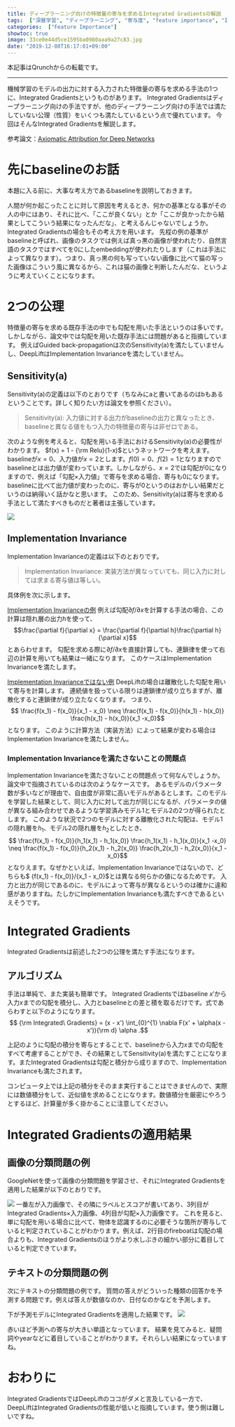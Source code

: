 ```yaml
---
title: ディープラーニング向けの特徴量の寄与を求めるIntegrated Gradientsの解説
tags:  ["深層学習", "ディープラーニング", "寄与度", "feature importance", "Integrated Gradients"]
categories:  ["Feature Importance"]
showtoc: true
image: 33ce0e44d5ce1595ba0980aaa9a27c83.jpg
date: "2019-12-08T16:17:01+09:00"
---
```

本記事はQrunchからの転載です。
___

機械学習のモデルの出力に対する入力された特徴量の寄与を求める手法の1つに、Integrated Gradientsというものがあります。
Integrated Gradientsはディープラーニング向けの手法ですが、他のディープラーニング向けの手法では満たしていない公理（性質）をいくつも満たしているという点で優れています。
今回はそんなIntegrated Gradientsを解説します。

参考論文：[Axiomatic Attribution for Deep Networks](https://arxiv.org/abs/1703.01365)

# 先にbaselineのお話
本題に入る前に、大事な考え方であるbaselineを説明しておきます。

人間が何か起こったことに対して原因を考えるとき、何かの基準となる事がその人の中にはあり、それに比べ、「ここが良くない」とか「ここが良かったから結果としてこういう結果になったんだな」、と考えるんじゃないでしょうか。
Integrated Gradientsの場合もその考え方を用います。
先程の例の基準がbaselineと呼ばれ、画像のタスクでは例えば真っ黒の画像が使われたり、自然言語のタスクではすべてを0にしたembeddingが使われたりします（これは手法によって異なります）。つまり、真っ黒の何も写っていない画像に比べて猫の写った画像はこういう風に異なるから、これは猫の画像と判断したんだな、というように考えていくことになります。

# 2つの公理
特徴量の寄与を求める既存手法の中でも勾配を用いた手法というのは多いです。しかしながら、論文中では勾配を用いた既存手法には問題があると指摘しています。
例えばGuided back-propagationは次のSensitivity(a)を満たしていませんし、DeepLiftはImplementation Invarianceを満たしていません。

## Sensitivity(a)
Sensitivity(a)の定義は以下のとおりです（ちなみにaと書いてあるのはbもあるということです。詳しく知りたい方は論文を参照ください）。
> Sensitivity(a): 入力値に対する出力がbaselineの出力と異なったとき、baselineと異なる値をもつ入力の特徴量の寄与は非ゼロである。

次のような例を考えると、勾配を用いる手法におけるSensitivity(a)の必要性がわかります。
$f(x) = 1 - {\rm Relu}(1-x)$というネットワークを考えます。baselineが$x=0$、入力値が$x=2$とします。$f(0)=0$、$f(2)=1$となりますのでbaselineとは出力値が変わっています。しかしながら、$x=2$では勾配が$0$になりますので、例えば「勾配×入力値」で寄与を求める場合、寄与も$0$になります。
baselineに比べて出力値が変わったのに、寄与が$0$というのはおかしい結果だというのは納得いく話かなと思います。
このため、Sensitivity(a)は寄与を求める手法として満たすべきものだと著者は主張しています。

![](53d896e3bb5aef4b00f65f9615a86e72.png)

## Implementation Invariance
Implementation Invarianceの定義は以下のとおりです。
> Implementation Invariance: 実装方法が異なっていても、同じ入力に対しては求まる寄与値は等しい。

具体例を次に示します。

<u>Implementation Invarianceの例</u>
例えば勾配${\partial f}/{\partial x}$を計算する手法の場合、この計算は隠れ層の出力$h$を使って、 $$\frac{\partial f}{\partial x} = \frac{\partial f}{\partial h}\frac{\partial h}{\partial x}$$
とあらわせます。
勾配を求める際に${\partial f}/{\partial x}$を直接計算しても、連鎖律を使って右辺の計算を用いても結果は一緒になります。
このケースはImplementation Invarianceを満たします。

<u>Implementation Invarianceではない例</u>
DeepLiftの場合は離散化した勾配を用いて寄与を計算します。
連続値を扱っている限りは連鎖律が成り立ちますが、離散化すると連鎖律が成り立たなくなります。
つまり、
$$ \frac{f(x_1) - f(x_0)}{x_1 - x_0} \neq \frac{f(x_1) - f(x_0)}{h(x_1) - h(x_0)} \frac{h(x_1) - h(x_0)}{x_1 -x_0}$$
となります。
このように計算方法（実装方法）によって結果が変わる場合はImplementation Invarianceを満たしません。

###  Implementation Invarianceを満たさないことの問題点
Implementation Invarianceを満たさないことの問題点って何なんでしょうか。論文中で指摘されているのは次のようなケースです。
あるモデルのパラメータ数が多いなどが理由で、自由度が非常に高いモデルがあるとします。このモデルを学習した結果として、同じ入力に対して出力が同じになるが、パラメータの値が異なる組み合わせであるような学習済みモデル1とモデル2の2つが得られたとします。
このような状況で2つのモデルに対する離散化された勾配は、モデル1の隠れ層を$h_1$、モデル2の隠れ層を$h_2$としたとき、
$$ \frac{f(x_1) - f(x_0)}{h_1(x_1) - h_1(x_0)} \frac{h_1(x_1) - h_1(x_0)}{x_1 -x_0} \neq \frac{f(x_1) - f(x_0)}{h_2(x_1) - h_2(x_0)} \frac{h_2(x_1) - h_2(x_0)}{x_1 -x_0}$$
となりえます。なぜかといえば、Implementation Invarianceではないので、どちらも$ {f(x_1) - f(x_0)}/{x_1 - x_0}$とは異なる何らかの値になるためです。
入力と出力が同じであるのに、モデルによって寄与が異なるというのは確かに違和感がありますね。たしかにImplementation Invarianceも満たすべきであるといえそうです。

# Integrated  Gradients
Integrated Gradientsは前述した2つの公理を満たす手法になります。
## アルゴリズム
手法は単純で、また実装も簡単です。
Integrated Gradientsではbaseline $x'$から入力$x$までの勾配を積分し、入力とbaselineとの差と積を取るだけです。式であらわすと以下のようになります。
$$ {\rm Integrated\ Gradients} = (x - x') \int_{0}^{1} \nabla F(x' + \alpha(x - x')){\rm d} \alpha .$$

上記のように勾配の積分を寄与とすることで、baselineから入力$x$までの勾配をすべて考慮することができ、その結果としてSensitivity(a)を満たすことになります。またIntegrated Gradientsは勾配と積分から成りますので、Implementation Invarianceも満たされます。

コンピュータ上では上記の積分をそのまま実行することはできませんので、実際には数値積分をして、近似値を求めることになります。数値積分を厳密にやろうとするほど、計算量が多く掛かることに注意してください。

# Integrated Gradientsの適用結果
## 画像の分類問題の例
GoogleNetを使って画像の分類問題を学習させ、それにIntegrated Gradientsを適用した結果が以下のとおりです。

![](33ce0e44d5ce1595ba0980aaa9a27c83.jpg)
一番左が入力画像で、その隣にラベルとスコアが書いてあり、3列目がIntegrated Gradients×入力画像、4列目が勾配×入力画像です。
これを見ると、単に勾配を用いる場合に比べて、物体を認識するのに必要そうな箇所が寄与していると判定されていることがわかります。例えば、2行目のfireboatは勾配の場合よりも、Integrated Gradientsのほうがより水しぶきの細かい部分に着目していると判定できています。

## テキストの分類問題の例
次にテキストの分類問題の例です。
質問の答えがどういった種類の回答かを予測する問題です。例えば答えが数値なのか、日付なのかなどを予測します。

下が予測モデルにIntegrated Gradientsを適用した結果です。
![](d541b6da271324e7264bb858ba8c3835.png)

赤いほど予測への寄与が大きい単語となっています。
結果を見てみると、疑問詞やyearなどに着目していることがわかります。それらしい結果になっていますね。

# おわりに
Integrated GradientsではDeepLiftのココがダメと言及している一方で、DeepLiftはIntegrated Gradientsの性能が低いと指摘しています。使う側は難しいですね。
